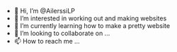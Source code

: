 - 👋 Hi, I’m @AilerssiLP
- 👀 I’m interested in working out and making websites
- 🌱 I’m currently learning how to make a pretty website
- 💞️ I’m looking to collaborate on ...
- 📫 How to reach me ...

<!---
AilerssiLP/AilerssiLP is a ✨ special ✨ repository because its `README.md` (this file) appears on your GitHub profile.
You can click the Preview link to take a look at your changes.
--->
